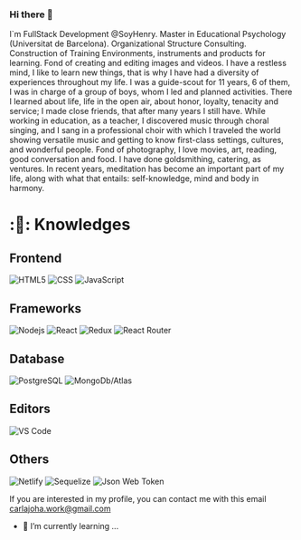 ### Hi there 👋

I`m FullStack Development @SoyHenry. Master in Educational Psychology (Universitat de Barcelona). Organizational Structure Consulting. Construction of Training Environments, instruments and products for learning. Fond of creating and editing images and videos.
I have a restless mind, I like to learn new things, that is why I have had a diversity of experiences throughout my life. I was a guide-scout for 11 years, 6 of them, I was in charge of a group of boys, whom I led and planned activities. There I learned about life, life in the open air, about honor, loyalty, tenacity and service; I made close friends, that after many years I still have. While working in education, as a teacher, I discovered music through choral singing, and I sang in a professional choir with which I traveled the world showing versatile music and getting to know first-class settings, cultures, and wonderful people. Fond of photography, I love movies, art, reading, good conversation and food. I have done goldsmithing, catering, as ventures. In recent years, meditation has become an important part of my life, along with what that entails: self-knowledge, mind and body in harmony.

# :👩: Knowledges

## Frontend
![HTML5](https://img.shields.io/badge/-HTML5-%23E44D27?style=flat-square&logo=html5&logoColor=ffffff)
![CSS](https://img.shields.io/badge/-CSS3-%231572B6?style=flat-square&logo=css3)
![JavaScript](https://img.shields.io/badge/-JavaScript-black?style=flat-square&logo=javascript)

## Frameworks
![Nodejs](https://img.shields.io/badge/-Nodejs-black?style=flat-square&logo=Node.js)
![React](https://img.shields.io/badge/React-20232A?style=for-the-badge&logo=react&logoColor=61DAFB)
![Redux](https://img.shields.io/badge/Redux-593D88?style=for-the-badge&logo=redux&logoColor=white)
![React Router](https://img.shields.io/badge/React_Router-CA4245?style=for-the-badge&logo=react-router&logoColor=white)

## Database
![PostgreSQL](https://img.shields.io/badge/-PostgreSQL-336791?style=flat-square&logo=postgresql)
![MongoDb/Atlas](https://img.shields.io/badge/MongoDB-4EA94B?style=for-the-badge&logo=mongodb&logoColor=white)

## Editors
![VS Code](http://img.shields.io/badge/-VS%20Code-007ACC?style=flat-square&logo=visual-studio-code)

## Others
![Netlify](https://img.shields.io/badge/Netlify-00C7B7?style=for-the-badge&logo=netlify&logoColor=white)
![Sequelize](https://img.shields.io/badge/sequelize-323330?style=for-the-badge&logo=sequelize&logoColor=blue)
![Json Web Token](https://img.shields.io/badge/json%20web%20tokens-323330?style=for-the-badge&logo=json-web-tokens&logoColor=pink)

If you are interested in my profile, you can contact me with this email carlajoha.work@gmail.com

- 🌱 I’m currently learning ...
